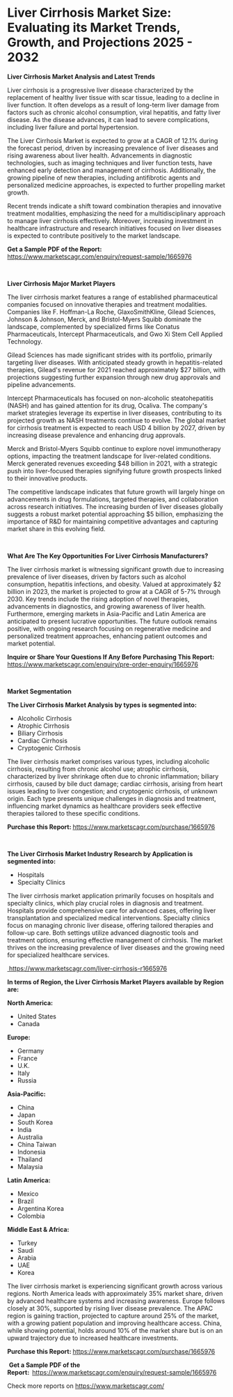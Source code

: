 <p><h1>Liver Cirrhosis Market Size: Evaluating its Market Trends, Growth, and Projections 2025 - 2032</h1></p><p><strong>Liver Cirrhosis Market Analysis and Latest Trends</strong></p>
<p><p>Liver cirrhosis is a progressive liver disease characterized by the replacement of healthy liver tissue with scar tissue, leading to a decline in liver function. It often develops as a result of long-term liver damage from factors such as chronic alcohol consumption, viral hepatitis, and fatty liver disease. As the disease advances, it can lead to severe complications, including liver failure and portal hypertension.</p><p>The Liver Cirrhosis Market is expected to grow at a CAGR of 12.1% during the forecast period, driven by increasing prevalence of liver diseases and rising awareness about liver health. Advancements in diagnostic technologies, such as imaging techniques and liver function tests, have enhanced early detection and management of cirrhosis. Additionally, the growing pipeline of new therapies, including antifibrotic agents and personalized medicine approaches, is expected to further propelling market growth. </p><p>Recent trends indicate a shift toward combination therapies and innovative treatment modalities, emphasizing the need for a multidisciplinary approach to manage liver cirrhosis effectively. Moreover, increasing investment in healthcare infrastructure and research initiatives focused on liver diseases is expected to contribute positively to the market landscape.</p></p>
<p><strong>Get a Sample PDF of the Report:&nbsp;</strong> <a href="https://www.marketscagr.com/enquiry/request-sample/1665976?utm_campaign=3096&utm_medium=2&utm_source=Github&utm_content=ia&utm_term=08032025&utm_id=liver-cirrhosis">https://www.marketscagr.com/enquiry/request-sample/1665976</a></p>
<p>&nbsp;</p>
<p><strong>Liver Cirrhosis Major Market Players</strong></p>
<p><p>The liver cirrhosis market features a range of established pharmaceutical companies focused on innovative therapies and treatment modalities. Companies like F. Hoffman-La Roche, GlaxoSmithKline, Gilead Sciences, Johnson & Johnson, Merck, and Bristol-Myers Squibb dominate the landscape, complemented by specialized firms like Conatus Pharmaceuticals, Intercept Pharmaceuticals, and Gwo Xi Stem Cell Applied Technology.</p><p>Gilead Sciences has made significant strides with its portfolio, primarily targeting liver diseases. With anticipated steady growth in hepatitis-related therapies, Gilead's revenue for 2021 reached approximately $27 billion, with projections suggesting further expansion through new drug approvals and pipeline advancements.</p><p>Intercept Pharmaceuticals has focused on non-alcoholic steatohepatitis (NASH) and has gained attention for its drug, Ocaliva. The company's market strategies leverage its expertise in liver diseases, contributing to its projected growth as NASH treatments continue to evolve. The global market for cirrhosis treatment is expected to reach USD 4 billion by 2027, driven by increasing disease prevalence and enhancing drug approvals.</p><p>Merck and Bristol-Myers Squibb continue to explore novel immunotherapy options, impacting the treatment landscape for liver-related conditions. Merck generated revenues exceeding $48 billion in 2021, with a strategic push into liver-focused therapies signifying future growth prospects linked to their innovative products.</p><p>The competitive landscape indicates that future growth will largely hinge on advancements in drug formulations, targeted therapies, and collaboration across research initiatives. The increasing burden of liver diseases globally suggests a robust market potential approaching $5 billion, emphasizing the importance of R&D for maintaining competitive advantages and capturing market share in this evolving field.</p></p>
<p>&nbsp;</p>
<p><strong>What Are The Key Opportunities For Liver Cirrhosis Manufacturers?</strong></p>
<p><p>The liver cirrhosis market is witnessing significant growth due to increasing prevalence of liver diseases, driven by factors such as alcohol consumption, hepatitis infections, and obesity. Valued at approximately $2 billion in 2023, the market is projected to grow at a CAGR of 5-7% through 2030. Key trends include the rising adoption of novel therapies, advancements in diagnostics, and growing awareness of liver health. Furthermore, emerging markets in Asia-Pacific and Latin America are anticipated to present lucrative opportunities. The future outlook remains positive, with ongoing research focusing on regenerative medicine and personalized treatment approaches, enhancing patient outcomes and market potential.</p></p>
<p><strong>Inquire or Share Your Questions If Any Before Purchasing This Report:</strong> <a href="https://www.marketscagr.com/enquiry/pre-order-enquiry/1665976?utm_campaign=3096&utm_medium=2&utm_source=Github&utm_content=ia&utm_term=08032025&utm_id=liver-cirrhosis">https://www.marketscagr.com/enquiry/pre-order-enquiry/1665976</a></p>
<p>&nbsp;</p>
<p><strong>Market Segmentation</strong></p>
<p><strong>The Liver Cirrhosis Market Analysis by types is segmented into:</strong></p>
<p><ul><li>Alcoholic Cirrhosis</li><li>Atrophic Cirrhosis</li><li>Biliary Cirrhosis</li><li>Cardiac Cirrhosis</li><li>Cryptogenic Cirrhosis</li></ul></p>
<p><p>The liver cirrhosis market comprises various types, including alcoholic cirrhosis, resulting from chronic alcohol use; atrophic cirrhosis, characterized by liver shrinkage often due to chronic inflammation; biliary cirrhosis, caused by bile duct damage; cardiac cirrhosis, arising from heart issues leading to liver congestion; and cryptogenic cirrhosis, of unknown origin. Each type presents unique challenges in diagnosis and treatment, influencing market dynamics as healthcare providers seek effective therapies tailored to these specific conditions.</p></p>
<p><strong>Purchase this Report:&nbsp;</strong><a href="https://www.marketscagr.com/purchase/1665976?utm_campaign=3096&utm_medium=2&utm_source=Github&utm_content=ia&utm_term=08032025&utm_id=liver-cirrhosis">https://www.marketscagr.com/purchase/1665976</a></p>
<p>&nbsp;</p>
<p><strong>The Liver Cirrhosis Market Industry Research by Application is segmented into:</strong></p>
<p><ul><li>Hospitals</li><li>Specialty Clinics</li></ul></p>
<p><p>The liver cirrhosis market application primarily focuses on hospitals and specialty clinics, which play crucial roles in diagnosis and treatment. Hospitals provide comprehensive care for advanced cases, offering liver transplantation and specialized medical interventions. Specialty clinics focus on managing chronic liver disease, offering tailored therapies and follow-up care. Both settings utilize advanced diagnostic tools and treatment options, ensuring effective management of cirrhosis. The market thrives on the increasing prevalence of liver diseases and the growing need for specialized healthcare services.</p></p>
<p><a href="https://www.marketscagr.com/liver-cirrhosis-r1665976?utm_campaign=3096&utm_medium=2&utm_source=Github&utm_content=ia&utm_term=08032025&utm_id=liver-cirrhosis">&nbsp;https://www.marketscagr.com/liver-cirrhosis-r1665976</a></p>
<p><strong>In terms of Region, the Liver Cirrhosis Market Players available by Region are:</strong></p>
<p>
    <p> <strong> North America: </strong>
        <ul>
            <li>United States</li>
            <li>Canada</li>
        </ul>
        </p> 
    <p> <strong> Europe: </strong>
        <ul>
            <li>Germany</li>
            <li>France</li>
            <li>U.K.</li>
            <li>Italy</li>
            <li>Russia</li>
        </ul>
        </p> 
    <p> <strong> Asia-Pacific: </strong>
        <ul>
            <li>China</li>
            <li>Japan</li>
            <li>South Korea</li>
            <li>India</li>
            <li>Australia</li>
            <li>China Taiwan</li>
            <li>Indonesia</li>
            <li>Thailand</li>
            <li>Malaysia</li>
        </ul>
        </p> 
    <p> <strong> Latin America: </strong>
        <ul>
            <li>Mexico</li>
            <li>Brazil</li>
            <li>Argentina Korea</li>
            <li>Colombia</li>
        </ul>
        </p> 
    <p> <strong> Middle East & Africa: </strong>
        <ul>
            <li>Turkey</li>
            <li>Saudi</li>
            <li>Arabia</li>
            <li>UAE</li>
            <li>Korea</li>
        </ul>
    </p>
    </p>
<p><p>The liver cirrhosis market is experiencing significant growth across various regions. North America leads with approximately 35% market share, driven by advanced healthcare systems and increasing awareness. Europe follows closely at 30%, supported by rising liver disease prevalence. The APAC region is gaining traction, projected to capture around 25% of the market, with a growing patient population and improving healthcare access. China, while showing potential, holds around 10% of the market share but is on an upward trajectory due to increased healthcare investments.</p></p>
<p><strong>Purchase this Report: </strong><a href="https://www.marketscagr.com/purchase/1665976?utm_campaign=3096&utm_medium=2&utm_source=Github&utm_content=ia&utm_term=08032025&utm_id=liver-cirrhosis">https://www.marketscagr.com/purchase/1665976</a></p>
<p>&nbsp;<strong>Get a Sample PDF of the Report:&nbsp;&nbsp;</strong><a href="https://www.marketscagr.com/enquiry/request-sample/1665976?utm_campaign=3096&utm_medium=2&utm_source=Github&utm_content=ia&utm_term=08032025&utm_id=liver-cirrhosis">https://www.marketscagr.com/enquiry/request-sample/1665976</a></p>
<p><strong></strong></p>
<p>Check more reports on <a href="https://www.marketscagr.com/?utm_campaign=3096&utm_medium=2&utm_source=Github&utm_content=ia&utm_term=08032025&utm_id=liver-cirrhosis">https://www.marketscagr.com/</a></p>